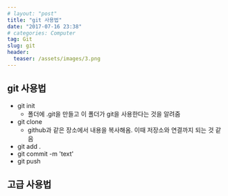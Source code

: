 ```yaml
---
# layout: "post"
title: "git 사용법"
date: "2017-07-16 23:38"
# categories: Computer
tag: Git
slug: git
header:
  teaser: /assets/images/3.png
---
```


## git 사용법
- git init
  - 폴더에 .git을 만들고 이 폴더가 git을 사용한다는 것을 알려줌
- git clone
  - github과 같은 장소에서 내용을 복사해옴. 이때 저장소와 연결까지 되는 것 같음
- git add .
- git commit -m 'text'
- git push

## 고급 사용법
